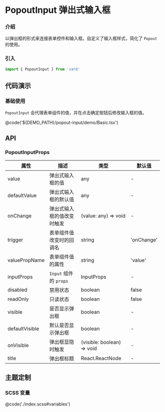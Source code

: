 # PopoutInput 弹出式输入框

### 介绍

以弹出框的形式来连接表单控件和输入框。自定义了输入框样式，简化了 `Popout` 的使用。

### 引入

```ts
import { PopoutInput } from 'sard'
```

## 代码演示

### 基础使用

`PopoutInput` 会代理表单组件的值，并在点击确定按钮后修改输入框的值。

@code('${DEMO_PATH}/popout-input/demo/Basic.tsx')

## API

### PopoutInputProps

| 属性           | 描述                       | 类型                       | 默认值     |
| -------------- | -------------------------- | -------------------------- | ---------- |
| value          | 弹出式输入框的值           | any                        | -          |
| defaultValue   | 弹出式输入框的默认值       | any                        | -          |
| onChange       | 弹出式输入框的值改变时触发 | (value: any) => void       | -          |
| trigger        | 表单组件值改变时的回调名   | string                     | 'onChange' |
| valuePropName  | 表单组件值的属性           | string                     | 'value'    |
| inputProps     | `Input` 组件的 `props`     | InputProps                 | -          |
| disabled       | 禁用状态                   | boolean                    | false      |
| readOnly       | 只读状态                   | boolean                    | false      |
| visible        | 是否显示弹出框             | boolean                    | -          |
| defaultVisible | 默认是否显示弹出框         | boolean                    | -          |
| onVisible      | 弹出框显隐时触发           | (visible: boolean) => void | -          |
| title          | 弹出框标题                 | React.ReactNode            | -          |

## 主题定制

### SCSS 变量

@code('./index.scss#variables')
